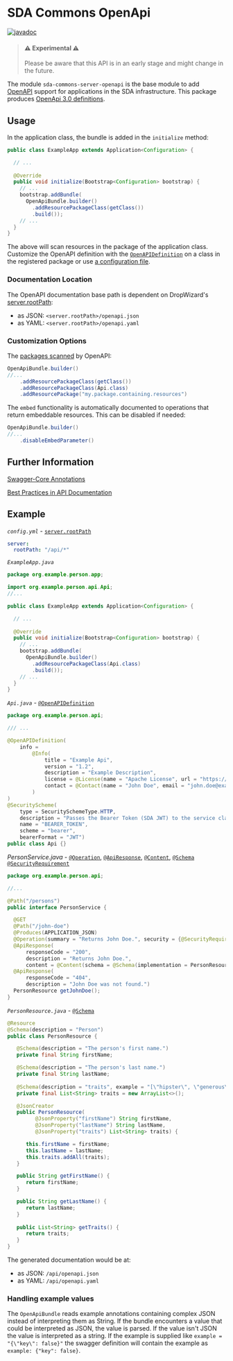 # SDA Commons OpenApi

[![javadoc](https://javadoc.io/badge2/org.sdase.commons/sda-commons-server-openapi/javadoc.svg)](https://javadoc.io/doc/org.sdase.commons/sda-commons-server-openapi)

> #### ⚠️ Experimental ⚠
>
> Please be aware that this API is in an early stage and might change in the future.
>

The module `sda-commons-server-openapi` is the base module to add
[OpenAPI](https://github.com/swagger-api/swagger-core) support for applications in the
SDA infrastructure.
This package produces [OpenApi 3.0 definitions](https://swagger.io/docs/specification/basic-structure/).

## Usage

In the application class, the bundle is added in the `initialize` method:

```java
public class ExampleApp extends Application<Configuration> {

  // ...
  
  @Override
  public void initialize(Bootstrap<Configuration> bootstrap) {
    // ...
    bootstrap.addBundle(
      OpenApiBundle.builder()
        .addResourcePackageClass(getClass())
        .build());
    // ...
  }
}
```

The above will scan resources in the package of the application class.
Customize the OpenAPI definition with the [`OpenAPIDefinition`](https://github.com/swagger-api/swagger-core/wiki/Swagger-2.X---Annotations#OpenAPIDefinition)
on a class in the registered package or use [a configuration file](https://github.com/swagger-api/swagger-core/wiki/Swagger-2.X---Integration-and-Configuration#configuration-file).

### Documentation Location
 
The OpenAPI documentation base path is dependent on DropWizard's [server.rootPath](https://www.dropwizard.io/en/release-2.0.x/manual/configuration.html):

- as JSON: ```<server.rootPath>/openapi.json``` 
- as YAML: ```<server.rootPath>/openapi.yaml```

### Customization Options

The [packages scanned](https://github.com/swagger-api/swagger-core/wiki/Swagger-2.X---Integration-and-Configuration#configuration-properties)
by OpenAPI:

```java
OpenApiBundle.builder()
//...
    .addResourcePackageClass(getClass())
    .addResourcePackageClass(Api.class)
    .addResourcePackage("my.package.containing.resources")
```

The `embed` functionality is automatically documented to operations that return embeddable resources. This can be disabled if needed:

```java
OpenApiBundle.builder()
//...
    .disableEmbedParameter()
```

## Further Information

[Swagger-Core Annotations](https://github.com/swagger-api/swagger-core/wiki/Swagger-2.X---Annotations)

[Best Practices in API Documentation](https://swagger.io/resources/articles/best-practices-in-api-documentation/)
 
## Example
 
_`config.yml`_ -
[`server.rootPath`](https://www.dropwizard.io/en/release-2.0.x/manual/configuration.html)

```yaml
server:
  rootPath: "/api/*"
```
  
_`ExampleApp.java`_
```java
package org.example.person.app;

import org.example.person.api.Api;
//...

public class ExampleApp extends Application<Configuration> {

  // ...
  
  @Override
  public void initialize(Bootstrap<Configuration> bootstrap) {
    // ...
    bootstrap.addBundle(
      OpenApiBundle.builder()
        .addResourcePackageClass(Api.class)
        .build());
    // ...
  }
}
```

_`Api.java`_ -
[`@OpenAPIDefinition`](https://github.com/swagger-api/swagger-core/wiki/Swagger-2.X---Annotations#OpenAPIDefinition)

```java
package org.example.person.api;

/// ...

@OpenAPIDefinition(
    info =
        @Info(
            title = "Example Api",
            version = "1.2",
            description = "Example Description",
            license = @License(name = "Apache License", url = "https://www.apache.org/licenses/LICENSE-2.0.html"),
            contact = @Contact(name = "John Doe", email = "john.doe@example.com")
        )
)
@SecurityScheme(
    type = SecuritySchemeType.HTTP,
    description = "Passes the Bearer Token (SDA JWT) to the service class.",
    name = "BEARER_TOKEN",
    scheme = "bearer",
    bearerFormat = "JWT")
public class Api {}
```

_PersonService.java_ -
[`@Operation`](https://github.com/swagger-api/swagger-core/wiki/Swagger-2.X---Annotations#operation),
[`@ApiResponse`](https://github.com/swagger-api/swagger-core/wiki/Swagger-2.X---Annotations#apiresponse),
[`@Content`](https://github.com/swagger-api/swagger-core/wiki/Swagger-2.X---Annotations#content),
[`@Schema`](https://github.com/swagger-api/swagger-core/wiki/Swagger-2.X---Annotations#schema)
[`@SecurityRequirement`](https://github.com/swagger-api/swagger-core/wiki/Swagger-2.X---Annotations#securityrequirement)

```java
package org.example.person.api;

//...

@Path("/persons")
public interface PersonService {

  @GET
  @Path("/john-doe")
  @Produces(APPLICATION_JSON)
  @Operation(summary = "Returns John Doe.", security = {@SecurityRequirement(name = "BEARER_TOKEN")})
  @ApiResponse(
      responseCode = "200",
      description = "Returns John Doe.",
      content = @Content(schema = @Schema(implementation = PersonResource.class)))
  @ApiResponse(
      responseCode = "404",
      description = "John Doe was not found.")
  PersonResource getJohnDoe();
}
```

_`PersonResource.java`_ -
[`@Schema`](https://github.com/swagger-api/swagger-core/wiki/Swagger-2.X---Annotations#schema)

```java
@Resource
@Schema(description = "Person")
public class PersonResource {

   @Schema(description = "The person's first name.")
   private final String firstName;

   @Schema(description = "The person's last name.")
   private final String lastName;
   
   @Schema(description = "traits", example = "[\"hipster\", \"generous\"]")
   private final List<String> traits = new ArrayList<>();

   @JsonCreator
   public PersonResource(
         @JsonProperty("firstName") String firstName,
         @JsonProperty("lastName") String lastName,
         @JsonProperty("traits") List<String> traits) {

      this.firstName = firstName;
      this.lastName = lastName;
      this.traits.addAll(traits);
   }

   public String getFirstName() {
      return firstName;
   }

   public String getLastName() {
      return lastName;
   }
   
   public List<String> getTraits() {
      return traits;
   }
}
```

The generated documentation would be at:

- as JSON: ```/api/openapi.json```
- as YAML: ```/api/openapi.yaml```

### Handling example values

The ```OpenApiBundle``` reads example annotations containing complex JSON instead of interpreting
them as String. If the bundle encounters a value that could be interpreted as JSON, the value is parsed. 
If the value isn't JSON the value is interpreted as a string.
If the example is supplied like ```example = "{\"key\": false}"``` the swagger definition will 
contain the example as ```example: {"key": false}```. 


